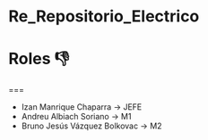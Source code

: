 # Re_Repositorio_Electrico

# Roles 👎
===
- Izan Manrique Chaparra -> JEFE
- Andreu Albiach Soriano -> M1 
- Bruno Jesús Vázquez Bolkovac -> M2
